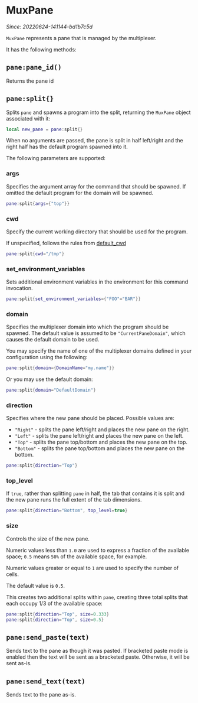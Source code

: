 # MuxPane

*Since: 20220624-141144-bd1b7c5d*

`MuxPane` represents a pane that is managed by the multiplexer.

It has the following methods:

## `pane:pane_id()`

Returns the pane id

## `pane:split{}`

Splits `pane` and spawns a program into the split, returning the
`MuxPane` object associated with it:

```lua
local new_pane = pane:split{}
```

When no arguments are passed, the pane is split in half left/right and the
right half has the default program spawned into it.

The following parameters are supported:

### args

Specifies the argument array for the command that should be spawned.
If omitted the default program for the domain will be spawned.

```lua
pane:split{args={"top"}}
```

### cwd

Specify the current working directory that should be used for
the program.

If unspecified, follows the rules from [default_cwd](config/default_cwd.md)

```lua
pane:split{cwd="/tmp"}
```

### set_environment_variables

Sets additional environment variables in the environment for
this command invocation.

```lua
pane:split{set_environment_variables={"FOO"="BAR"}}
```

### domain

Specifies the multiplexer domain into which the program should
be spawned.  The default value is assumed to be `"CurrentPaneDomain"`,
which causes the default domain to be used.

You may specify the name of one of the multiplexer domains
defined in your configuration using the following:

```lua
pane:split{domain={DomainName="my.name"}}
```

Or you may use the default domain:

```lua
pane:split{domain="DefaultDomain"}
```

### direction

Specifies where the new pane should be placed.  Possible values are:

* `"Right"` - splits the pane left/right and places the new pane on the right.
* `"Left"` - splits the pane left/right and places the new pane on the left.
* `"Top"` - splits the pane top/bottom and places the new pane on the top.
* `"Bottom"` - splits the pane top/bottom and places the new pane on the bottom.

```lua
pane:split{direction="Top"}
```

### top_level

If `true`, rather than splitting `pane` in half, the tab that contains it
is split and the new pane runs the full extent of the tab dimensions.

```lua
pane:split{direction="Bottom", top_level=true}
```

### size

Controls the size of the new pane.

Numeric values less than `1.0` are used to express a fraction of the
available space; `0.5` means `50%` of the available space, for example.

Numeric values greater or equal to `1` are used to specify the number of
cells.

The default value is `0.5`.

This creates two additional splits within `pane`, creating three
total splits that each occupy 1/3 of the available space:

```lua
pane:split{direction="Top", size=0.333}
pane:split{direction="Top", size=0.5}
```

## `pane:send_paste(text)`

Sends text to the pane as though it was pasted. If bracketed paste mode is
enabled then the text will be sent as a bracketed paste. Otherwise, it will
be sent as-is.

## `pane:send_text(text)`

Sends text to the pane as-is.

